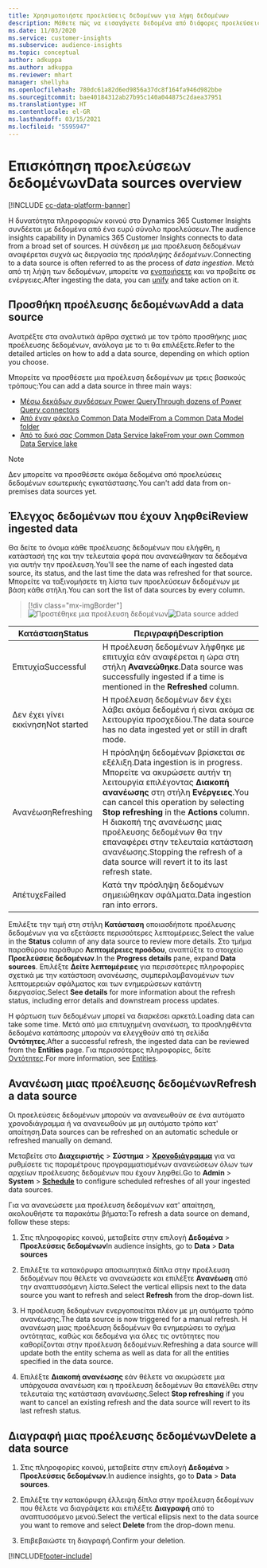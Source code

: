 ```yaml
---
title: Χρησιμοποιήστε προελεύσεις δεδομένων για λήψη δεδομένων
description: Μάθετε πώς να εισαγάγετε δεδομένα από διάφορες προελεύσεις.
ms.date: 11/03/2020
ms.service: customer-insights
ms.subservice: audience-insights
ms.topic: conceptual
author: adkuppa
ms.author: adkuppa
ms.reviewer: mhart
manager: shellyha
ms.openlocfilehash: 780dc61a82d6ed9856a37dc8f164fa946d982bbe
ms.sourcegitcommit: bae40184312ab27b95c140a044875c2daea37951
ms.translationtype: HT
ms.contentlocale: el-GR
ms.lasthandoff: 03/15/2021
ms.locfileid: "5595947"
---
```

# <a name="data-sources-overview"></a><span data-ttu-id="21cbd-103">Επισκόπηση προελεύσεων δεδομένων</span><span class="sxs-lookup"><span data-stu-id="21cbd-103">Data sources overview</span></span>

[!INCLUDE [cc-data-platform-banner](../includes/cc-data-platform-banner.md)]

<span data-ttu-id="21cbd-104">Η δυνατότητα πληροφοριών κοινού στο Dynamics 365 Customer Insights συνδέεται με δεδομένα από ένα ευρύ σύνολο προελεύσεων.</span><span class="sxs-lookup"><span data-stu-id="21cbd-104">The audience insights capability in Dynamics 365 Customer Insights connects to data from a broad set of sources.</span></span> <span data-ttu-id="21cbd-105">Η σύνδεση με μια προέλευση δεδομένων αναφέρεται συχνά ως διεργασία της *πρόσληψης δεδομένων*.</span><span class="sxs-lookup"><span data-stu-id="21cbd-105">Connecting to a data source is often referred to as the process of *data ingestion*.</span></span> <span data-ttu-id="21cbd-106">Μετά από τη λήψη των δεδομένων, μπορείτε να [ενοποιήσετε](data-unification.md) και να προβείτε σε ενέργειες.</span><span class="sxs-lookup"><span data-stu-id="21cbd-106">After ingesting the data, you can [unify](data-unification.md) and take action on it.</span></span>

## <a name="add-a-data-source"></a><span data-ttu-id="21cbd-107">Προσθήκη προέλευσης δεδομένων</span><span class="sxs-lookup"><span data-stu-id="21cbd-107">Add a data source</span></span>

<span data-ttu-id="21cbd-108">Ανατρέξτε στα αναλυτικά άρθρα σχετικά με τον τρόπο προσθήκης μιας προέλευσης δεδομένων, ανάλογα με το τι θα επιλέξετε.</span><span class="sxs-lookup"><span data-stu-id="21cbd-108">Refer to the detailed articles on how to add a data source, depending on which option you choose.</span></span>

<span data-ttu-id="21cbd-109">Μπορείτε να προσθέσετε μια προέλευση δεδομένων με τρεις βασικούς τρόπους:</span><span class="sxs-lookup"><span data-stu-id="21cbd-109">You can add a data source in three main ways:</span></span>

- [<span data-ttu-id="21cbd-110">Μέσω δεκάδων συνδέσεων Power Query</span><span class="sxs-lookup"><span data-stu-id="21cbd-110">Through dozens of Power Query connectors</span></span>](connect-power-query.md)
- [<span data-ttu-id="21cbd-111">Από έναν φάκελο Common Data Model</span><span class="sxs-lookup"><span data-stu-id="21cbd-111">From a Common Data Model folder</span></span>](connect-common-data-model.md)
- [<span data-ttu-id="21cbd-112">Από το δικό σας Common Data Service lake</span><span class="sxs-lookup"><span data-stu-id="21cbd-112">From your own Common Data Service lake</span></span>](connect-common-data-service-lake.md)

> [!NOTE]
> <span data-ttu-id="21cbd-113">Δεν μπορείτε να προσθέσετε ακόμα δεδομένα από προελεύσεις δεδομένων εσωτερικής εγκατάστασης.</span><span class="sxs-lookup"><span data-stu-id="21cbd-113">You can't add data from on-premises data sources yet.</span></span>

## <a name="review-ingested-data"></a><span data-ttu-id="21cbd-114">Έλεγχος δεδομένων που έχουν ληφθεί</span><span class="sxs-lookup"><span data-stu-id="21cbd-114">Review ingested data</span></span>

<span data-ttu-id="21cbd-115">Θα δείτε το όνομα κάθε προέλευσης δεδομένων που ελήφθη, η κατάστασή της και την τελευταία φορά που ανανεώθηκαν τα δεδομένα για αυτήν την προέλευση.</span><span class="sxs-lookup"><span data-stu-id="21cbd-115">You'll see the name of each ingested data source, its status, and the last time the data was refreshed for that source.</span></span> <span data-ttu-id="21cbd-116">Μπορείτε να ταξινομήσετε τη λίστα των προελεύσεων δεδομένων με βάση κάθε στήλη.</span><span class="sxs-lookup"><span data-stu-id="21cbd-116">You can sort the list of data sources by every column.</span></span>

> [!div class="mx-imgBorder"]
> <span data-ttu-id="21cbd-117">![Προστέθηκε μια προέλευση δεδομένων](media/configure-data-datasource-added.png "Προστέθηκε μια προέλευση δεδομένων")</span><span class="sxs-lookup"><span data-stu-id="21cbd-117">![Data source added](media/configure-data-datasource-added.png "Data source added")</span></span>

|<span data-ttu-id="21cbd-118">Κατάσταση</span><span class="sxs-lookup"><span data-stu-id="21cbd-118">Status</span></span>  |<span data-ttu-id="21cbd-119">Περιγραφή</span><span class="sxs-lookup"><span data-stu-id="21cbd-119">Description</span></span>  |
|---------|---------|
|<span data-ttu-id="21cbd-120">Επιτυχία</span><span class="sxs-lookup"><span data-stu-id="21cbd-120">Successful</span></span>   |<span data-ttu-id="21cbd-121">Η προέλευση δεδομένων λήφθηκε με επιτυχία εάν αναφέρεται η ώρα στη στήλη **Ανανεώθηκε**.</span><span class="sxs-lookup"><span data-stu-id="21cbd-121">Data source was successfully ingested if a time is mentioned in the **Refreshed** column.</span></span>
|<span data-ttu-id="21cbd-122">Δεν έχει γίνει εκκίνηση</span><span class="sxs-lookup"><span data-stu-id="21cbd-122">Not started</span></span>   |<span data-ttu-id="21cbd-123">Η προέλευση δεδομένων δεν έχει λάβει ακόμα δεδομένα ή είναι ακόμα σε λειτουργία προσχεδίου.</span><span class="sxs-lookup"><span data-stu-id="21cbd-123">The data source has no data ingested yet or still in draft mode.</span></span>         |
|<span data-ttu-id="21cbd-124">Ανανέωση</span><span class="sxs-lookup"><span data-stu-id="21cbd-124">Refreshing</span></span>    |<span data-ttu-id="21cbd-125">Η πρόσληψη δεδομένων βρίσκεται σε εξέλιξη.</span><span class="sxs-lookup"><span data-stu-id="21cbd-125">Data ingestion is in progress.</span></span> <span data-ttu-id="21cbd-126">Μπορείτε να ακυρώσετε αυτήν τη λειτουργία επιλέγοντας **Διακοπή ανανέωσης** στη στήλη **Ενέργειες**.</span><span class="sxs-lookup"><span data-stu-id="21cbd-126">You can cancel this operation by selecting **Stop refreshing** in the **Actions** column.</span></span> <span data-ttu-id="21cbd-127">Η διακοπή της ανανέωσης μιας προέλευσης δεδομένων θα την επαναφέρει στην τελευταία κατάσταση ανανέωσης.</span><span class="sxs-lookup"><span data-stu-id="21cbd-127">Stopping the refresh of a data source will revert it to its last refresh state.</span></span>       |
|<span data-ttu-id="21cbd-128">Απέτυχε</span><span class="sxs-lookup"><span data-stu-id="21cbd-128">Failed</span></span>     |<span data-ttu-id="21cbd-129">Κατά την πρόσληψη δεδομένων σημειώθηκαν σφάλματα.</span><span class="sxs-lookup"><span data-stu-id="21cbd-129">Data ingestion ran into errors.</span></span>         |

<span data-ttu-id="21cbd-130">Επιλέξτε την τιμή στη στήλη **Κατάσταση** οποιασδήποτε προέλευσης δεδομένων για να εξετάσετε περισσότερες λεπτομέρειες.</span><span class="sxs-lookup"><span data-stu-id="21cbd-130">Select the value in the **Status** column of any data source to review more details.</span></span> <span data-ttu-id="21cbd-131">Στο τμήμα παραθύρου παράθυρο **Λεπτομέρειες προόδου**, αναπτύξτε το στοιχείο **Προελεύσεις δεδομένων**.</span><span class="sxs-lookup"><span data-stu-id="21cbd-131">In the **Progress details** pane, expand **Data sources**.</span></span> <span data-ttu-id="21cbd-132">Επιλέξτε **Δείτε λεπτομέρειες** για περισσότερες πληροφορίες σχετικά με την κατάσταση ανανέωσης, συμπεριλαμβανομένων των λεπτομερειών σφάλματος και των ενημερώσεων κατάντη διεργασίας.</span><span class="sxs-lookup"><span data-stu-id="21cbd-132">Select **See details** for more information about the refresh status, including error details and downstream process updates.</span></span>

<span data-ttu-id="21cbd-133">Η φόρτωση των δεδομένων μπορεί να διαρκέσει αρκετά.</span><span class="sxs-lookup"><span data-stu-id="21cbd-133">Loading data can take some time.</span></span> <span data-ttu-id="21cbd-134">Μετά από μια επιτυχημένη ανανέωση, τα προσληφθέντα δεδομένα κατάποσης μπορούν να ελεγχθούν από τη σελίδα **Οντότητες**.</span><span class="sxs-lookup"><span data-stu-id="21cbd-134">After a successful refresh, the ingested data can be reviewed from the **Entities** page.</span></span> <span data-ttu-id="21cbd-135">Για περισσότερες πληροφορίες, δείτε [Οντότητες](entities.md).</span><span class="sxs-lookup"><span data-stu-id="21cbd-135">For more information, see [Entities](entities.md).</span></span>

## <a name="refresh-a-data-source"></a><span data-ttu-id="21cbd-136">Ανανέωση μιας προέλευσης δεδομένων</span><span class="sxs-lookup"><span data-stu-id="21cbd-136">Refresh a data source</span></span>

<span data-ttu-id="21cbd-137">Οι προελεύσεις δεδομένων μπορούν να ανανεωθούν σε ένα αυτόματο χρονοδιάγραμμα ή να ανανεωθούν με μη αυτόματο τρόπο κατ' απαίτηση.</span><span class="sxs-lookup"><span data-stu-id="21cbd-137">Data sources can be refreshed on an automatic schedule or refreshed manually on demand.</span></span> 

<span data-ttu-id="21cbd-138">Μεταβείτε στο **Διαχειριστής** > **Σύστημα** > [**Χρονοδιάγραμμα**](system.md#schedule-tab) για να ρυθμίσετε τις παραμέτρους προγραμματισμένων ανανεώσεων όλων των αρχείων προέλευσης δεδομένων που έχουν ληφθεί.</span><span class="sxs-lookup"><span data-stu-id="21cbd-138">Go to **Admin** > **System** > [**Schedule**](system.md#schedule-tab) to configure scheduled refreshes of all your ingested data sources.</span></span>

<span data-ttu-id="21cbd-139">Για να ανανεώσετε μια προέλευση δεδομένων κατ' απαίτηση, ακολουθήστε τα παρακάτω βήματα:</span><span class="sxs-lookup"><span data-stu-id="21cbd-139">To refresh a data source on demand, follow these steps:</span></span>

1. <span data-ttu-id="21cbd-140">Στις πληροφορίες κοινού, μεταβείτε στην επιλογή **Δεδομένα** > **Προελεύσεις δεδομένων**</span><span class="sxs-lookup"><span data-stu-id="21cbd-140">In audience insights, go to **Data** > **Data sources**</span></span>

2. <span data-ttu-id="21cbd-141">Επιλέξτε τα κατακόρυφα αποσιωπητικά δίπλα στην προέλευση δεδομένων που θέλετε να ανανεώσετε και επιλέξτε **Ανανέωση** από την αναπτυσσόμενη λίστα.</span><span class="sxs-lookup"><span data-stu-id="21cbd-141">Select the vertical ellipsis next to the data source you want to refresh and select **Refresh** from the drop-down list.</span></span>

3. <span data-ttu-id="21cbd-142">Η προέλευση δεδομένων ενεργοποιείται πλέον με μη αυτόματο τρόπο ανανέωσης.</span><span class="sxs-lookup"><span data-stu-id="21cbd-142">The data source is now triggered for a manual refresh.</span></span> <span data-ttu-id="21cbd-143">Η ανανέωση μιας προέλευση δεδομένων θα ενημερώσει το σχήμα οντότητας, καθώς και δεδομένα για όλες τις οντότητες που καθορίζονται στην προέλευση δεδομένων.</span><span class="sxs-lookup"><span data-stu-id="21cbd-143">Refreshing a data source will update both the entity schema as well as data for all the entities specified in the data source.</span></span>

4. <span data-ttu-id="21cbd-144">Επιλέξτε **Διακοπή ανανέωσης** εάν θέλετε να ακυρώσετε μια υπάρχουσα ανανέωση και η προέλευση δεδομένων θα επανέλθει στην τελευταία της κατάσταση ανανέωσης.</span><span class="sxs-lookup"><span data-stu-id="21cbd-144">Select **Stop refreshing** if you want to cancel an existing refresh and the data source will revert to its last refresh status.</span></span>

## <a name="delete-a-data-source"></a><span data-ttu-id="21cbd-145">Διαγραφή μιας προέλευσης δεδομένων</span><span class="sxs-lookup"><span data-stu-id="21cbd-145">Delete a data source</span></span>

1. <span data-ttu-id="21cbd-146">Στις πληροφορίες κοινού, μεταβείτε στην επιλογή **Δεδομένα** > **Προελεύσεις δεδομένων**.</span><span class="sxs-lookup"><span data-stu-id="21cbd-146">In audience insights, go to **Data** > **Data sources**.</span></span>

2. <span data-ttu-id="21cbd-147">Επιλέξτε την κατακόρυφη έλλειψη δίπλα στην προέλευση δεδομένων που θέλετε να διαγράψετε και επιλέξτε **Διαγραφή** από το αναπτυσσόμενο μενού.</span><span class="sxs-lookup"><span data-stu-id="21cbd-147">Select the vertical ellipsis next to the data source you want to remove and select **Delete** from the drop-down menu.</span></span>

3. <span data-ttu-id="21cbd-148">Επιβεβαιώστε τη διαγραφή.</span><span class="sxs-lookup"><span data-stu-id="21cbd-148">Confirm your deletion.</span></span>


[!INCLUDE[footer-include](../includes/footer-banner.md)]